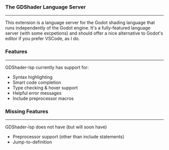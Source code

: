 ### The GDShader Language Server
---
This extension is a language server for the Godot shading language that runs independently of the Godot engine. It's a fully-featured language server (with some excpetions) and should offer a nice alternative to Godot's editor if you prefer VSCode, as I do.
### Features
---
GDShader-lsp currently has support for:
* Syntax highlighting
* Smart code completion
* Type checking & hover support
* Helpful error messages
* Include preprocessor macros
### Missing Features
---
GDShader-lsp does not have (but will soon have)
* Preprocessor support (other than include statements)
* Jump-to-definition
